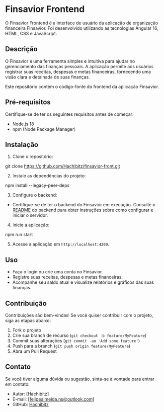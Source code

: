 # Finsavior Frontend

O Finsavior Frontend é a interface de usuário da aplicação de organização financeira Finsavior. Foi desenvolvido utilizando as tecnologias Angular 16, HTML, CSS e JavaScript.

## Descrição

O Finsavior é uma ferramenta simples e intuitiva para ajudar no gerenciamento das finanças pessoais. A aplicação permite aos usuários registrar suas receitas, despesas e metas financeiras, fornecendo uma visão clara e detalhada de suas finanças.

Este repositório contém o código-fonte do frontend da aplicação Finsavior.

## Pré-requisitos

Certifique-se de ter os seguintes requisitos antes de começar:

- Node.js 18
- npm (Node Package Manager)

## Instalação

1. Clone o repositório:

git clone https://github.com/Hachibitz/finsavior-front.git


2. Instale as dependências do projeto:

npm install --legacy-peer-deps


3. Configure o backend:

- Certifique-se de ter o backend do Finsavior em execução. Consulte o [README](https://github.com/Hachibitz/finsavior-back#readme) do backend para obter instruções sobre como configurar e iniciar o servidor.

4. Inicie a aplicação:

npm run start


5. Acesse a aplicação em `http://localhost:4200`.

## Uso

- Faça o login ou crie uma conta no Finsavior.
- Registre suas receitas, despesas e metas financeiras.
- Acompanhe seu saldo atual e visualize relatórios e gráficos das suas finanças.

## Contribuição

Contribuições são bem-vindas! Se você quiser contribuir com o projeto, siga as etapas abaixo:

1. Fork o projeto
2. Crie sua branch de recurso (`git checkout -b feature/MyFeature`)
3. Commit suas alterações (`git commit -am 'Add some feature'`)
4. Push para a branch (`git push origin feature/MyFeature`)
5. Abra um Pull Request

## Contato

Se você tiver alguma dúvida ou sugestão, sinta-se à vontade para entrar em contato:

- Autor: [Hachibitz]
- E-mail: [felipealmeida.ns@outlook.com]
- GitHub: [Hachibitz](https://github.com/Hachibitz)